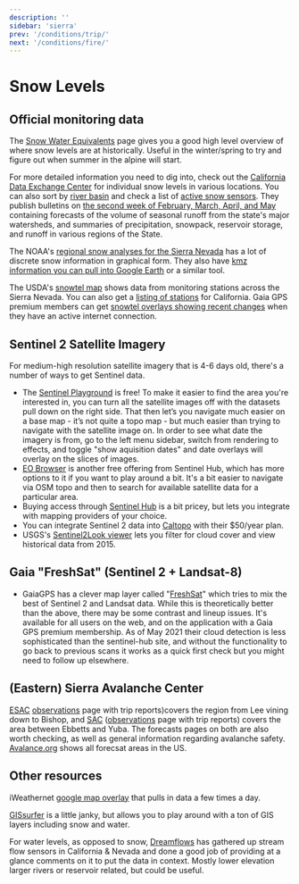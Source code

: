 ```yaml
---
description: ''
sidebar: 'sierra'
prev: '/conditions/trip/'
next: '/conditions/fire/'
---
```


# Snow Levels

## Official monitoring data

The [Snow Water Equivalents](https://cdec.water.ca.gov/snowapp/sweq.action) page gives you a good high level overview of where snow levels are at historically. Useful in the winter/spring to try and figure out when summer in the alpine will start. 

For more detailed information you need to dig into, check out the [California Data Exchange Center](https://cdec.water.ca.gov/snow/current/snow/) for individual snow levels in various locations. You can also sort by [river basin](https://cdec.water.ca.gov/cgi-progs/getAll?sens_num=3) and check a list of [active snow sensors](https://cdec.water.ca.gov/misc/SnowDepth.html). They publish bulletins on [ the second week of February, March, April, and May](https://cdec.water.ca.gov/snow/bulletin120/index2.html#) containing forecasts of the volume of seasonal runoff from the state's major watersheds, and summaries of precipitation, snowpack, reservoir storage, and runoff in various regions of the State.

The NOAA's [regional snow analyses for the Sierra Nevada](https://www.nohrsc.noaa.gov/nsa/index.html?year=2008&month=1&day=23&units=e&region=Sierras) has a lot of discrete snow information in graphical form. They also have [kmz information you can pull into Google Earth](https://www.nohrsc.noaa.gov/earth/) or a similar tool.

The USDA's [snowtel map](https://www.nrcs.usda.gov/wps/portal/wcc/home/quicklinks/imap#version=115&elements=&networks=!&states=CA&counties=!&hucs=&minElevation=&maxElevation=&elementSelectType=all&activeOnly=true&activeForecastPointsOnly=false&hucLabels=false&hucIdLabels=false&hucParameterLabels=false&stationLabels=&overlays=&hucOverlays=&basinOpacity=100&basinNoDataOpacity=100&basemapOpacity=100&maskOpacity=0&mode=data&openSections=dataElement,parameter,date,basin,elements,location,networks&controlsOpen=true&popup=&popupMulti=&base=esriNgwm&displayType=station&basinType=6&dataElement=WTEQ&depth=-8&parameter=PCTPORMED&frequency=DAILY&duration=I&customDuration=&dayPart=E&year=2020&month=6&day=7&monthPart=E&forecastPubMonth=6&forecastPubDay=1&forecastExceedance=50&seqColor=1&divColor=3&scaleType=D&scaleMin=&scaleMax=&referencePeriodType=POR&referenceBegin=1981&referenceEnd=2010&minimumYears=20&hucAssociations=true&lat=37.936&lon=-118.875&zoom=8.0) shows data from monitoring stations across the Sierra Nevada. You can also get a [listing of stations](https://wcc.sc.egov.usda.gov/reportGenerator/view/customMultipleStationReport/daily/state=%22CA%22%20AND%20network=%22SNTLT%22,%22SNTL%22%20AND%20element=%22SNWD%22%20AND%20outServiceDate=%222100-01-01%22%7cname/0,0/name,stationId,WTEQ::value,WTEQ::delta,SNWD::value,SNWD::delta?fitToScreen=false) for California. Gaia GPS premium members can get [snowtel overlays showing recent changes](https://blog.gaiagps.com/find-fresh-snow-with-the-new-snow-stations-daily-map/) when they have an active internet connection.

## Sentinel 2 Satellite Imagery

For medium-high resolution satellite imagery that is 4-6 days old, there's a number of ways to get Sentinel data. 

* The [Sentinel Playground](https://www.sentinel-hub.com/explore/sentinelplayground/) is free! To make it easier to find the area you're interested in, you can turn all the satellite images off with the datasets pull down on the right side. That then let’s you navigate much easier on a base map - it’s not quite a topo map - but much easier than trying to navigate with the satellite image on. In order to see what date the imagery is from, go to the left menu sidebar, switch from rendering to effects, and toggle "show aquisition dates" and date overlays will overlay on the slices of images.
* [EO Browser](https://apps.sentinel-hub.com/eo-browser/?zoom=10&lat=37.35761&lng=-118.9016&themeId=DEFAULT-THEME) is another free offering from Sentinel Hub, which has more options to it if you want to play around a bit. It's a bit easier to navigate via OSM topo and then to search for available satellite data for a particular area.
* Buying access through [Sentinel Hub](https://www.sentinel-hub.com/) is a bit pricey, but lets you integrate with mapping providers of your choice.
* You can integrate Sentinel 2 data into [Caltopo](https://caltopo.com/) with their $50/year plan.
* USGS's [Sentinel2Look viewer](https://landlook.usgs.gov/sentinel2/viewer.html) lets you filter for cloud cover and view historical data from 2015.

## Gaia "FreshSat" (Sentinel 2 + Landsat-8)

* GaiaGPS has a clever map layer called "[FreshSat](https://blog.gaiagps.com/view-recent-conditions-with-fresh-sat-maps/)" which tries to mix the best of Sentinel 2 and Landsat data. While this is theoretically better than the above, there may be some contrast and lineup issues. It's available for all users on the web, and on the application with a Gaia GPS premium membership. As of May 2021 their cloud detection is less sophisticated than the sentinel-hub site, and without the functionality to go back to previous scans it works as a quick first check but you might need to follow up elsewhere.

## (Eastern) Sierra Avalanche Center

[ESAC](https://esavalanche.org/) [observations](https://esavalanche.org/ObservationsPage) page with trip reports)covers the region from Lee vining down to Bishop, and [SAC](https://www.sierraavalanchecenter.org/) ([observations](https://www.sierraavalanchecenter.org/observations) page with trip reports) covers the area between Ebbetts and Yuba. The forecasts pages on both are also worth checking, as well as general information regarding avalanche safety. [Avalance.org](https://avalanche.org/) shows all forecsat areas in the US.

## Other resources

iWeathernet [google map overlay](https://www.iweathernet.com/snow/snow-depth-and-percent-coverage) that pulls in data a few times a day.

[GISsurfer](https://mappingsupport.com/p2/gissurfer-interactive-recreation-disaster-maps.html) is a little janky, but allows you to play around with a ton of GIS layers including snow and water.

For water levels, as opposed to snow, [Dreamflows](https://www.dreamflows.com/flows.php?zone=canv&page=real&form=norm&mark=All) has gathered up stream flow sensors in California & Nevada and done a good job of providing at a glance comments on it to put the data in context. Mostly lower elevation larger rivers or reservoir related, but could be useful.
